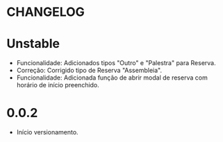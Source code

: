 # CHANGELOG

# Unstable
* Funcionalidade: Adicionados tipos "Outro" e "Palestra" para Reserva.
* Correção: Corrigido tipo de Reserva "Assembleia".
* Funcionalidade: Adicionada função de abrir modal de reserva com horário de início preenchido.

# 0.0.2
* Início versionamento.